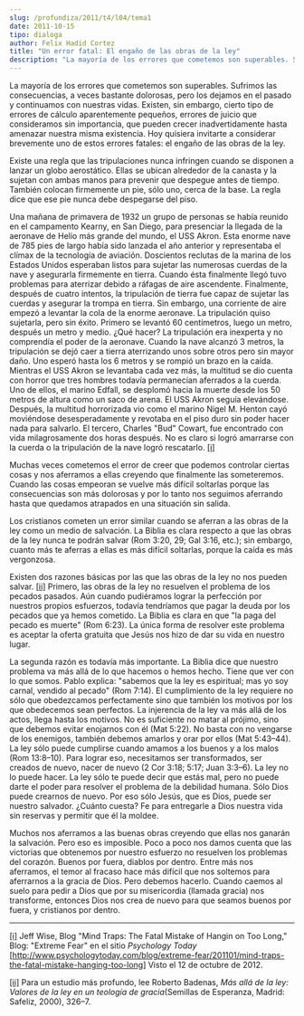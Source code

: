 ```yaml
---
slug: /profundiza/2011/t4/l04/tema1
date: 2011-10-15
tipo: dialoga
author: Felix Hadid Cortez
title: "Un error fatal: El engaño de las obras de la ley"
description: "La mayoría de los errores que cometemos son superables. Sufrimos las  consecuencias, a veces bastante dolorosas, pero los dejamos en el pasado y  continuamos con nuestras vidas. Existen, sin embargo, cierto tipo de errores de  cálculo aparentemente pequeños, errores de juicio ..."
---
```


La mayoría de los errores que cometemos son superables. Sufrimos las consecuencias, a veces bastante dolorosas, pero los dejamos en el pasado y continuamos con nuestras vidas. Existen, sin embargo, cierto tipo de errores de cálculo aparentemente pequeños, errores de juicio que consideramos sin importancia, que pueden crecer inadvertidamente hasta amenazar nuestra misma existencia. Hoy quisiera invitarte a considerar brevemente uno de estos errores fatales: el engaño de las obras de la ley.

Existe una regla que las tripulaciones nunca infringen cuando se disponen a lanzar un globo aerostático. Ellas se ubican alrededor de la canasta y la sujetan con ambas manos para prevenir que despegue antes de tiempo. También colocan firmemente un pie, sólo uno, cerca de la base. La regla dice que ese pie nunca debe despegarse del piso.

Una mañana de primavera de 1932 un grupo de personas se había reunido en el campamento Kearny, en San Diego, para presenciar la llegada de la aeronave de Helio más grande del mundo, el USS Akron. Esta enorme nave de 785 pies de largo había sido lanzada el año anterior y representaba el clímax de la tecnología de aviación. Doscientos reclutas de la marina de los Estados Unidos esperaban listos para sujetar las numerosas cuerdas de la nave y asegurarla firmemente en tierra. Cuando ésta finalmente llegó tuvo problemas para aterrizar debido a ráfagas de aire ascendente. Finalmente, después de cuatro intentos, la tripulación de tierra fue capaz de sujetar las cuerdas y asegurar la trompa en tierra. Sin embargo, una corriente de aire empezó a levantar la cola de la enorme aeronave. La tripulación quiso sujetarla, pero sin éxito. Primero se levantó 60 centímetros, luego un metro, después un metro y medio. ¿Qué hacer? La tripulación era inexperta y no comprendía el poder de la aeronave. Cuando la nave alcanzó 3 metros, la tripulación se dejó caer a tierra aterrizando unos sobre otros pero sin mayor daño. Uno esperó hasta los 6 metros y se rompió un brazo en la caída. Mientras el USS Akron se levantaba cada vez más, la multitud se dio cuenta con horror que tres hombres todavía permanecían aferrados a la cuerda. Uno de ellos, el marino Edfall, se desplomó hacia la muerte desde los 50 metros de altura como un saco de arena. El USS Akron seguía elevándose. Después, la multitud horrorizada vio como el marino Nigel M. Henton cayó moviéndose desesperadamente y revotaba en el piso duro sin poder hacer nada para salvarlo. El tercero, Charles "Bud" Cowart, fue encontrado con vida milagrosamente dos horas después. No es claro si logró amarrarse con la cuerda o la tripulación de la nave logró rescatarlo. [[i]](#_edn1 "")

Muchas veces cometemos el error de creer que podemos controlar ciertas cosas y nos aferramos a ellas creyendo que finalmente las someteremos. Cuando las cosas empeoran se vuelve más difícil soltarlas porque las consecuencias son más dolorosas y por lo tanto nos seguimos aferrando hasta que quedamos atrapados en una situación sin salida.

Los cristianos cometen un error similar cuando se aferran a las obras de la ley como un medio de salvación. La Biblia es clara respecto a que las obras de la ley nunca te podrán salvar (Rom 3:20, 29; Gal 3:16, etc.); sin embargo, cuanto más te aferras a ellas es más difícil soltarlas, porque la caída es más vergonzosa.

Existen dos razones básicas por las que las obras de la ley no nos pueden salvar. [[ii]](#_edn2 "") Primero, las obras de la ley no resuelven el problema de los pecados pasados. Aún cuando pudiéramos lograr la perfección por nuestros propios esfuerzos, todavía tendríamos que pagar la deuda por los pecados que ya hemos cometido. La Biblia es clara en que "la paga del pecado es muerte" (Rom 6:23). La única forma de resolver este problema es aceptar la oferta gratuita que Jesús nos hizo de dar su vida en nuestro lugar.

La segunda razón es todavía más importante. La Biblia dice que nuestro problema va más allá de lo que hacemos o hemos hecho. Tiene que ver con lo que somos. Pablo explica: "sabemos que la ley es espiritual; mas yo soy carnal, vendido al pecado" (Rom 7:14). El cumplimiento de la ley requiere no sólo que obedezcamos perfectamente sino que también los motivos por los que obedecemos sean perfectos. La injerencia de la ley va más allá de los actos, llega hasta los motivos. No es suficiente no matar al prójimo, sino que debemos evitar enojarnos con él (Mat 5:22). No basta con no vengarse de los enemigos, también debemos amarlos y orar por ellos (Mat 5:43–44). La ley sólo puede cumplirse cuando amamos a los buenos y a los malos (Rom 13:8–10). Para lograr eso, necesitamos ser transformados, ser creados de nuevo, nacer de nuevo (2 Cor 3:18; 5:17; Juan 3:3–6). La ley no lo puede hacer. La ley sólo te puede decir que estás mal, pero no puede darte el poder para resolver el problema de la debilidad humana. Sólo Dios puede crearnos de nuevo. Por eso sólo Jesús, que es Dios, puede ser nuestro salvador. ¿Cuánto cuesta? Fe para entregarle a Dios nuestra vida sin reservas y permitir que él la moldee.

Muchos nos aferramos a las buenas obras creyendo que ellas nos ganarán la salvación. Pero eso es imposible. Poco a poco nos damos cuenta que las victorias que obtenemos por nuestro esfuerzo no resuelven los problemas del corazón. Buenos por fuera, diablos por dentro. Entre más nos aferramos, el temor al fracaso hace más difícil que nos soltemos para aferrarnos a la gracia de Dios. Pero debemos hacerlo. Cuando caemos al suelo para pedir a Dios que por su misericordia (llamada gracia) nos transforme, entonces Dios nos crea de nuevo para que seamos buenos por fuera, y cristianos por dentro.

* * *

[[i]](#_ednref1 "") Jeff Wise, Blog "Mind Traps: The Fatal Mistake of Hangin on Too Long," Blog: "Extreme Fear" en el sitio _Psychology Today_ [http://www.psychologytoday.com/blog/extreme-fear/201101/mind-traps-the-fatal-mistake-hanging-too-long] Visto el 12 de octubre de 2012.

[[ii]](#_ednref2 "") Para un estudio más profundo, lee Roberto Badenas, _Más allá de la ley: Valores de la ley en un teología de gracia_(Semillas de Esperanza, Madrid: Safeliz, 2000), 326–7.
